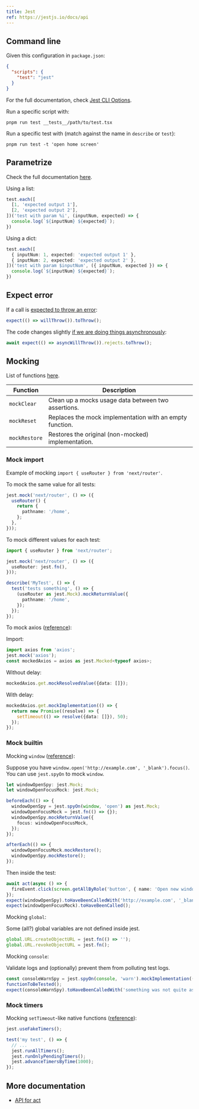 ```yaml
---
title: Jest
ref: https://jestjs.io/docs/api
---
```


## Command line

Given this configuration in `package.json`:

```json
{
  "scripts": {
    "test": "jest"
  }
}
```

For the full documentation, check [Jest CLI Options](https://jestjs.io/docs/cli).

Run a specific script with:

```shell
pnpm run test __tests__/path/to/test.tsx
```

Run a specific test with (match against the name in `describe` or `test`):

```shell
pnpm run test -t 'open home screen'
```

## Parametrize

Check the full documentation [here](https://jestjs.io/docs/api#testeachtablename-fn-timeout).

Using a list:

```ts
test.each([
  [1, 'expected output 1'],
  [2, 'expected output 2'],
])('test with param %i', (inputNum, expected) => {
  console.log(`${inputNum} ${expected}`);
})
```

Using a dict:

```ts
test.each([
  { inputNum: 1, expected: 'expected output 1' },
  { inputNum: 2, expected: 'expected output 2' },
])('test with param $inputNum', ({ inputNum, expected }) => {
  console.log(`${inputNum} ${expected}`);
})
```

## Expect error

If a call is [expected to throw an error](https://jestjs.io/docs/using-matchers#exceptions):

```js
expect(() => willThrow()).toThrow();
```

The code changes slightly
[if we are doing things asynchronously](https://jestjs.io/docs/expect#rejects):

```js
await expect(() => asyncWillThrow()).rejects.toThrow();
```

## Mocking

List of functions [here](https://jestjs.io/docs/mock-function-api).

| Function | Description |
| --- | --- |
| `mockClear` | Clean up a mocks usage data between two assertions. |
| `mockReset` | Replaces the mock implementation with an empty function. |
| `mockRestore` | Restores the original (non-mocked) implementation. |

### Mock import

Example of mocking `import { useRouter } from 'next/router'`.

To mock the same value for all tests:

```ts
jest.mock('next/router', () => ({
  useRouter() {
    return {
      pathname: '/home',
    };
  },
}));
```

To mock different values for each test:

```ts
import { useRouter } from 'next/router';

jest.mock('next/router', () => ({
  useRouter: jest.fn(),
}));

describe('MyTest', () => {
  test('tests something', () => {
    (useRouter as jest.Mock).mockReturnValue({
      pathname: '/home',
    });
  });
});
```

To mock axios ([reference](https://www.csrhymes.com/2022/03/09/mocking-axios-with-jest-and-typescript.html)):

Import:

```ts
import axios from 'axios';
jest.mock('axios');
const mockedAxios = axios as jest.Mocked<typeof axios>;
```

Without delay:

```ts
mockedAxios.get.mockResolvedValue({data: []});
```

With delay:

```ts
mockedAxios.get.mockImplementation(() => {
  return new Promise((resolve) => {
    setTimeout(() => resolve({data: []}), 50);
  });
});
```

### Mock builtin

Mocking `window` ([reference](https://stackoverflow.com/questions/41885841/how-can-i-mock-the-javascript-window-object-using-jest)):

Suppose you have `window.open('http://example.com', '_blank').focus()`.
You can use `jest.spyOn` to mock `window`.

```ts
let windowOpenSpy: jest.Mock;
let windowOpenFocusMock: jest.Mock;

beforeEach(() => {
  windowOpenSpy = jest.spyOn(window, 'open') as jest.Mock;
  windowOpenFocusMock = jest.fn(() => {});
  windowOpenSpy.mockReturnValue({
    focus: windowOpenFocusMock,
  });
});

afterEach(() => {
  windowOpenFocusMock.mockRestore();
  windowOpenSpy.mockRestore();
});
```

Then inside the test:

```ts
await act(async () => {
  fireEvent.click(screen.getAllByRole('button', { name: 'Open new window' }));
});
expect(windowOpenSpy).toHaveBeenCalledWith('http://example.com', '_blank');
expect(windowOpenFocusMock).toHaveBeenCalled();
```

Mocking `global`:

Some (all?) global variables are not defined inside jest.

```js
global.URL.createObjectURL = jest.fn(() => '');
global.URL.revokeObjectURL = jest.fn();
```

Mocking `console`:

Validate logs and (optionally) prevent them from polluting test logs.

```js
const consoleWarnSpy = jest.spyOn(console, 'warn').mockImplementation(() => {}); // Skip mockImplementation to keep logs
functionToBeTested();
expect(consoleWarnSpy).toHaveBeenCalledWith('something was not quite as expected');
```

### Mock timers

Mocking `setTimeout`-like native functions ([reference](https://jestjs.io/docs/timer-mocks)):

```ts
jest.useFakeTimers();

test('my test', () => {
  // ...
  jest.runAllTimers();
  jest.runOnlyPendingTimers();
  jest.advanceTimersByTime(1000);
});
```

## More documentation

- [API for act](https://react.dev/reference/react/act)

